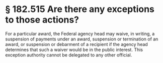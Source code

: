 # § 182.515   Are there any exceptions to those actions?

For a particular award, the Federal agency head may waive, in writing, a suspension of payments under an award, suspension or termination of an award, or suspension or debarment of a recipient if the agency head determines that such a waiver would be in the public interest. This exception authority cannot be delegated to any other official.




